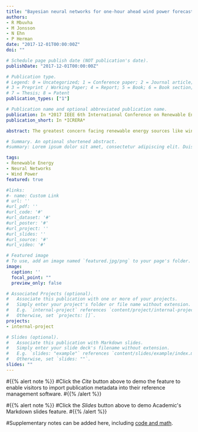 ```yaml
---
title: "Bayesian neural networks for one-hour ahead wind power forecasting"
authors:
- R Mbuvha
- M Jonsson
- N Ehn
- P Herman
date: "2017-12-01T00:00:00Z"
doi: ""

# Schedule page publish date (NOT publication's date).
publishDate: "2017-12-01T00:00:00Z"

# Publication type.
# Legend: 0 = Uncategorized; 1 = Conference paper; 2 = Journal article;
# 3 = Preprint / Working Paper; 4 = Report; 5 = Book; 6 = Book section;
# 7 = Thesis; 8 = Patent
publication_types: ["1"]

# Publication name and optional abbreviated publication name.
publication: In *2017 IEEE 6th International Conference on Renewable Energy Research and Applications (ICRERA)*
publication_short: In *ICRERA*

abstract: The greatest concern facing renewable energy sources like wind is the uncertainty in production volumes as their generation ability is inherently dependent on weather conditions. When providing forecasts for newly commissioned wind farms there is a limited amount of historical power production data, while the number of potential features from different weather forecast providers is vast. Bayesian regularization is therefore seen as a possible technique for reducing model overfitting problems that may arise. This work investigates Bayesian Neural Networks for one-hour ahead forecasting of wind power generation. Initial results show that Bayesian Neural Networks display equivalent predictive performance to Neural Networks trained by Maximum Likelihood. Further results show that Bayesian Neural Networks become superior after removing irrelevant features using Automatic Relevance Determination(ARD).

# Summary. An optional shortened abstract.
#summary: Lorem ipsum dolor sit amet, consectetur adipiscing elit. Duis posuere tellus ac convallis placerat. Proin tincidunt magna sed ex sollicitudin condimentum.

tags:
- Renewable Energy
- Neural Networks
- Wind Power
featured: true

#links:
#- name: Custom Link
# url: ''
#url_pdf: ''
#url_code: '#'
#url_dataset: '#'
#url_poster: '#'
#url_project: ''
#url_slides: ''
#url_source: '#'
#url_video: '#'

# Featured image
# To use, add an image named `featured.jpg/png` to your page's folder. 
image:
  caption: ''
  focal_point: ""
  preview_only: false

# Associated Projects (optional).
#   Associate this publication with one or more of your projects.
#   Simply enter your project's folder or file name without extension.
#   E.g. `internal-project` references `content/project/internal-project/index.md`.
#   Otherwise, set `projects: []`.
projects:
- internal-project

# Slides (optional).
#   Associate this publication with Markdown slides.
#   Simply enter your slide deck's filename without extension.
#   E.g. `slides: "example"` references `content/slides/example/index.md`.
#   Otherwise, set `slides: ""`.
slides: ""
---
```


#{{% alert note %}}
#Click the *Cite* button above to demo the feature to enable visitors to import publication metadata into their reference management software.
#{{% /alert %}}

#{{% alert note %}}
#Click the *Slides* button above to demo Academic's Markdown slides feature.
#{{% /alert %}}

#Supplementary notes can be added here, including [code and math](https://sourcethemes.com/academic/docs/writing-markdown-latex/).

